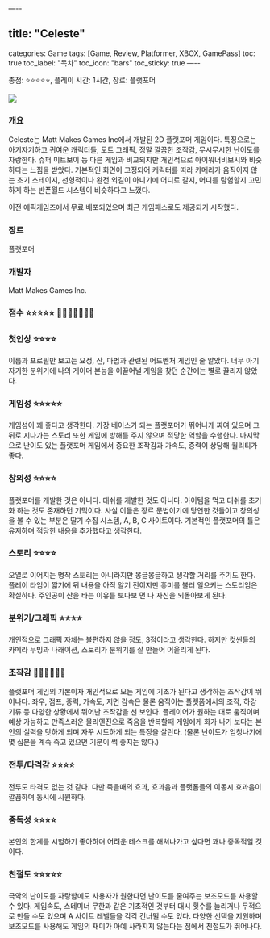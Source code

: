 —--
## title: "Celeste"
categories: Game
tags: [Game, Review, Platformer, XBOX, GamePass]
toc: true
toc_label: "목차"
toc_icon: "bars"
toc_sticky: true
—--

총점: ⭐⭐⭐⭐⭐, 플레이 시간: 1시간, 장르: 플랫포머

![]([https://assets.nintendo.com/image/upload/c_fill,w_1200/q_auto:best/f_auto/dpr_2.0/ncom/software/switch/70010000006442/691ba3e0801180a9864cc8a7694b6f98097f9d9799bc7e3dc6db92f086759252](https://assets.nintendo.com/image/upload/c_fill,w_1200/q_auto:best/f_auto/dpr_2.0/ncom/software/switch/70010000006442/691ba3e0801180a9864cc8a7694b6f98097f9d9799bc7e3dc6db92f086759252))

### 개요

Celeste는 Matt Makes Games Inc에서 개발된 2D 플랫포머 게임이다. 특징으로는 아기자기하고 귀여운 캐릭터들, 도트 그래픽, 정말 깔끔한 조작감, 무시무시한 난이도를 자랑한다. 슈퍼 미트보이 등 다른 게임과 비교되지만 개인적으로 아이워너비보시와 비슷하다는 느낌을 받았다. 기본적인 화면이 고정되어 캐릭터를 따라 카메라가 움직이지 않는 초기 스테이지, 선형적이나 완전 외길이 아니기에 어디로 갈지, 어디를 탐험할지 고민하게 하는 반픈월드 시스템이 비슷하다고 느꼈다.

이전 에픽게임즈에서 무료 배포되었으며 최근 게임패스로도 제공되기 시작했다.

### 장르

플랫포머

### 개발자

Matt Makes Games Inc.

### 점수 ⭐⭐⭐⭐⭐ 💎💎💎💎💎💎**💩**

### 첫인상 ⭐⭐⭐⭐

이름과 프로필만 보고는 요정, 산, 마법과 관련된 어드벤처 게임인 줄 알았다. 너무 아기자기한 분위기에 나의 게이머 본능을 이끌어낼 게임을 찾던 순간에는 별로 끌리지 않았다.

### 게임성 ⭐⭐⭐⭐⭐

게임성이 꽤 좋다고 생각한다. 가장 베이스가 되는 플랫포머가 뛰어나게 짜여 있으며 그 뒤로 지나가는 스토리 또한 게임에 방해를 주지 않으며 적당한 역할을 수행한다. 마지막으로 난이도 있는 플랫포머 게임에서 중요한 조작감과 가속도, 중력이 상당해 퀄리티가 좋다.

### 창의성 ⭐⭐⭐⭐

플랫포머를 개발한 것은 아니다. 대쉬를 개발한 것도 아니다. 아이템을 먹고 대쉬를 초기화 하는 것도 존재하던 기믹이다. 사실 이들은 장르 문법이기에 당연한 것들이고 창의성을 볼 수 있는 부분은 딸기 수집 시스템, A, B, C 사이트이다. 기본적인 플랫포머의 틀은 유지하며 적당한 내용을 추가했다고 생각한다.

### 스토리 ⭐⭐⭐⭐

오열로 이어지는 명작 스토리는 아니라지만 몽글몽글하고 생각할 거리를 주기도 한다. 플레이 타임이 짧기에 뒤 내용을 아직 알기 전이지만 흥미를 불러 일으키는 스토리임은 확실하다. 주인공이 산을 타는 이유를 보다보 면 나 자신을 되돌아보게 된다.

### 분위기/그래픽 ⭐⭐⭐⭐

개인적으로 그래픽 자체는 불편하지 않을 정도, 3점이라고 생각한다. 하지만 컷씬들의 카메라 무빙과 나래이션, 스토리가 분위기를 잘 만들어 어울리게 된다.

### 조작감 💎💎💎💎💎💎

플랫포머 게임의 기본이자 개인적으로 모든 게임에 기초가 된다고 생각하는 조작감이 뛰어나다. 좌우, 점프, 중력, 가속도, 지면 감속은 물론 움직이는 플랫폼에서의 조작, 하강기류 등 다양한 상황에서 뛰어난 조작감을 선 보인다. 플레이어가 원하는 대로 움직이며 예상 가능하고 만족스러운 물리엔진으로 죽음을 반복할때 게임에게 화가 나기 보다는 본인의 실력을 탓하게 되며 자꾸 시도하게 되는 특징을 살린다. (물론 난이도가 엄청나기에 몇 십분을 계속 죽고 있으면 기분이 썩 좋지는 않다.)

### 전투/타격감 ⭐⭐⭐⭐

전투도 타격도 없는 것 같다. 다만 죽을때의 효과, 효과음과 플랫폼들의 이동시 효과음이 깔끔하며 동시에 시원하다.

### 중독성 ⭐⭐⭐⭐

본인의 한계를 시험하기 좋아하며 어려운 테스크를 해쳐나가고 싶다면 꽤나 중독적일 것이다.

### 친절도 ⭐⭐⭐⭐⭐

극악의 난이도를 자랑함에도 사용자가 원한다면 난이도를 줄여주는 보조모드를 사용할 수 있다. 게임속도, 스테미너 무한과 같은 기초적인 것부터 대시 횟수를 늘리거나 무적으로 만들 수도 있으며 A 사이트 레벨들을 각각 건너뛸 수도 있다. 다양한 선택을 지원하며 보조모드를 사용해도 게임의 재미가 아예 사라지지 않는다는 점에서 친절도가 뛰어나다.
